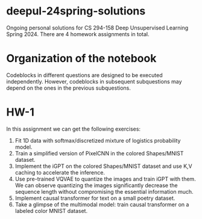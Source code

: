 # deepul-24spring-solutions
Ongoing personal solutions for CS 294-158 Deep Unsupervised Learning Spring 2024.
There are 4 homework assignments in total.

# Organization of the notebook
Codeblocks in different questions are designed to be executed independently. However, codeblocks in subsequent subquestions may depend on the ones in the previous subquestions.

# HW-1
In this assignment we can get the following exercises:
1. Fit 1D data with softmax/discretized mixture of logistics probability model.
2. Train a simplified version of PixelCNN in the colored Shapes/MNIST dataset.
3. Implement the iGPT on the colored Shapes/MNIST dataset and use K,V caching to accelerate the inference.
4. Use pre-trained VQVAE to quantize the images and train iGPT with them. We can observe quantizing the images significantly decrease the sequence length without compromising the essential information much.
5. Implement causal transformer for text on a small poetry dataset.
6. Take a glimpse of the multimodal model: train causal transformer on a labeled color MNIST dataset.
